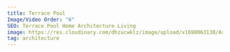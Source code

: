 ```yaml
---
title: Terrace Pool
Image/Video Order: "6"
SEO: Terrace Pool Home Architecture Living
image: https://res.cloudinary.com/dhzucwklz/image/upload/v1698063138/Architecture/_SBS7250_jjnvgy.jpg
tag: architecture
---
```

